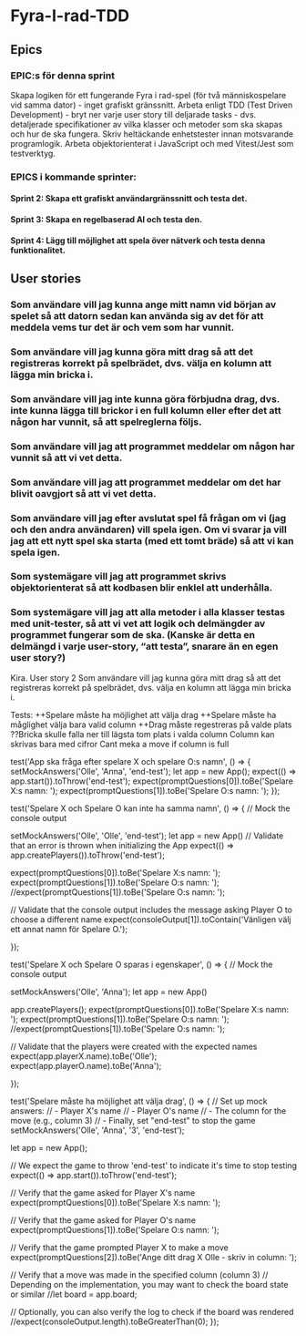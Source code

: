 # Fyra-I-rad-TDD
## Epics
### EPIC:s för denna sprint
Skapa logiken för ett fungerande Fyra i rad-spel (för två människospelare vid samma dator) - inget grafiskt gränssnitt.
Arbeta enligt TDD (Test Driven Development) - bryt ner varje user story till deljarade tasks - dvs. detaljerade specifikationer av vilka klasser och metoder som ska skapas och hur de ska fungera. Skriv heltäckande enhetstester innan motsvarande programlogik.
Arbeta objektorienterat i JavaScript och med Vitest/Jest som testverktyg.
### EPICS i kommande sprinter:
#### Sprint 2: Skapa ett grafiskt användargränssnitt och testa det.
#### Sprint 3: Skapa en regelbaserad AI och testa den.
#### Sprint 4: Lägg till möjlighet att spela över nätverk och testa denna funktionalitet.

## User stories
### Som användare vill jag kunna ange mitt namn vid början av spelet så att datorn sedan kan använda sig av det för att meddela vems tur det är och vem som har vunnit.
### Som användare vill jag kunna göra mitt drag så att det registreras korrekt på spelbrädet, dvs. välja en kolumn att lägga min bricka i.
### Som användare vill jag inte kunna göra förbjudna drag, dvs. inte kunna lägga till brickor i en full kolumn eller efter det att någon har vunnit, så att spelreglerna följs.
### Som användare vill jag att programmet meddelar om någon har vunnit så att vi vet detta.
### Som användare vill jag att programmet meddelar om det har blivit oavgjort så att vi vet detta.
### Som användare vill jag efter avslutat spel få frågan om vi (jag och den andra användaren) vill spela igen. Om vi svarar ja vill jag att ett nytt spel ska starta (med ett tomt bräde) så att vi kan spela igen.
### Som systemägare vill jag att programmet skrivs objektorienterat så att kodbasen blir enklel att underhålla.
### Som systemägare vill jag att alla metoder i alla klasser testas med unit-tester, så att vi vet att logik och delmängder av programmet fungerar som de ska. (Kanske är detta en delmängd i varje user-story, “att testa”, snarare än en egen user story?)

Kira. User story 2
Som användare vill jag kunna göra mitt drag så att det registreras korrekt på spelbrädet, dvs. välja en kolumn att lägga min bricka i.

Tests:
++Spelare måste ha möjlighet att välja drag
++Spelare måste ha måglighet välja bara valid column
++Drag måste regestreras på valde plats
??Bricka skulle falla ner till lägsta tom plats i valda column
Column kan skrivas bara med cifror
Cant meka a move if column is full

test('App ska fråga efter spelare X och spelare O:s namn', () => {
  setMockAnswers('Olle', 'Anna', 'end-test');
  let app = new App();
  expect(() => app.start()).toThrow('end-test');
  expect(promptQuestions[0]).toBe('Spelare X:s namn: ');
  expect(promptQuestions[1]).toBe('Spelare O:s namn: ');
});


test('Spelare X och Spelare O kan inte ha samma namn', () => {
  // Mock the console output
  
  setMockAnswers('Olle', 'Olle',  'end-test');
  let app = new App()
  // Validate that an error is thrown when initializing the App
   expect(() => app.createPlayers()).toThrow('end-test');
  

  expect(promptQuestions[0]).toBe('Spelare X:s namn: ');
  expect(promptQuestions[1]).toBe('Spelare O:s namn: ');
  //expect(promptQuestions[1]).toBe('Spelare O:s namn: ');

  // Validate that the console output includes the message asking Player O to choose a different name
  expect(consoleOutput[1]).toContain('Vänligen välj ett annat namn för Spelare O.');

});


test('Spelare X och Spelare O sparas i egenskaper', () => {
  // Mock the console output
  
  setMockAnswers('Olle', 'Anna');
  let app = new App()
  
  app.createPlayers();
  expect(promptQuestions[0]).toBe('Spelare X:s namn: ');
  expect(promptQuestions[1]).toBe('Spelare O:s namn: ');
  //expect(promptQuestions[1]).toBe('Spelare O:s namn: ');


  // Validate that the players were created with the expected names
  expect(app.playerX.name).toBe('Olle');
  expect(app.playerO.name).toBe('Anna');

});

test('Spelare måste ha möjlighet att välja drag', () => {
  // Set up mock answers:
  // - Player X's name
  // - Player O's name
  // - The column for the move (e.g., column 3)
  // - Finally, set "end-test" to stop the game
  setMockAnswers('Olle', 'Anna', '3', 'end-test');
  
  let app = new App();
  
  // We expect the game to throw 'end-test' to indicate it's time to stop testing
  expect(() => app.start()).toThrow('end-test');
  
  // Verify that the game asked for Player X's name
  expect(promptQuestions[0]).toBe('Spelare X:s namn: ');
  
  // Verify that the game asked for Player O's name
  expect(promptQuestions[1]).toBe('Spelare O:s namn: ');
  
  // Verify that the game prompted Player X to make a move
  expect(promptQuestions[2]).toBe('Ange ditt drag X Olle - skriv in column: ');
  
  // Verify that a move was made in the specified column (column 3)
  // Depending on the implementation, you may want to check the board state or similar
  //let board = app.board;
  
  // Optionally, you can also verify the log to check if the board was rendered
  //expect(consoleOutput.length).toBeGreaterThan(0);
});

